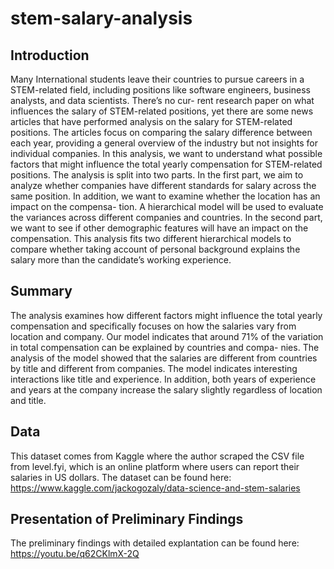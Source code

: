 # stem-salary-analysis

## Introduction

Many International students leave their countries to pursue careers in a STEM-related field, including positions like software engineers, business analysts, and data scientists. There’s no cur- rent research paper on what influences the salary of STEM-related positions, yet there are some news articles that have performed analysis on the salary for STEM-related positions. The articles focus on comparing the salary difference between each year, providing a general overview of the industry but not insights for individual companies.
In this analysis, we want to understand what possible factors that might influence the total yearly compensation for STEM-related positions. The analysis is split into two parts. In the first part, we aim to analyze whether companies have different standards for salary across the same position. In addition, we want to examine whether the location has an impact on the compensa- tion. A hierarchical model will be used to evaluate the variances across different companies and countries. In the second part, we want to see if other demographic features will have an impact on the compensation. This analysis fits two different hierarchical models to compare whether taking account of personal background explains the salary more than the candidate’s working experience.

## Summary
The analysis examines how different factors might influence the total yearly compensation and specifically focuses on how the salaries vary from location and company. Our model indicates that around 71% of the variation in total compensation can be explained by countries and compa- nies. The analysis of the model showed that the salaries are different from countries by title and different from companies. The model indicates interesting interactions like title and experience. In addition, both years of experience and years at the company increase the salary slightly regardless of location and title.

## Data 
This dataset comes from Kaggle where the author scraped the CSV file from level.fyi, which is an online platform where users can report their salaries in US dollars. The dataset can be found here: https://www.kaggle.com/jackogozaly/data-science-and-stem-salaries

## Presentation of Preliminary Findings 
The preliminary findings with detailed explantation can be found here: https://youtu.be/q62CKlmX-2Q
